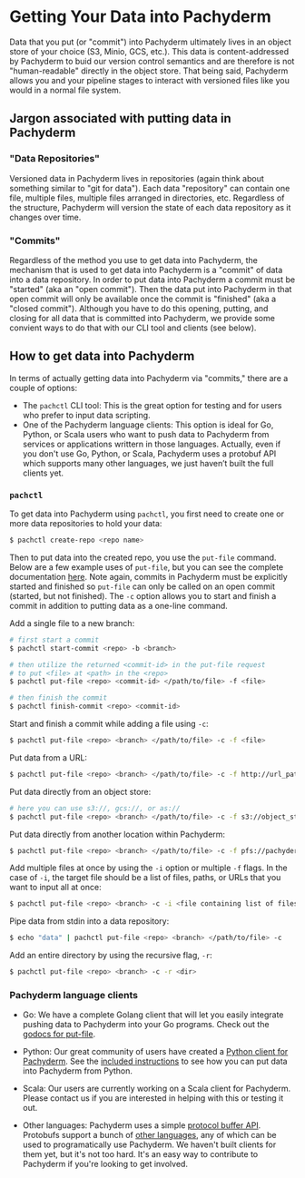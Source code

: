 # Getting Your Data into Pachyderm

Data that you put (or "commit") into Pachyderm ultimately lives in an object store of your choice (S3, Minio, GCS, etc.).  This data is content-addressed by Pachyderm to buid our version control semantics and are therefore is not "human-readable" directly in the object store.  That being said, Pachyderm allows you and your pipeline stages to interact with versioned files like you would in a normal file system.   

## Jargon associated with putting data in Pachyderm

### "Data Repositories"

Versioned data in Pachyderm lives in repositories (again think about something similar to "git for data").  Each data "repository" can contain one file, multiple files, multiple files arranged in directories, etc.  Regardless of the structure, Pachyderm will version the state of each data repository as it changes over time.

### "Commits"

Regardless of the method you use to get data into Pachyderm, the mechanism that is used to get data into Pachyderm is a "commit" of data into a data repository. In order to put data into Pachyderm a commit must be "started" (aka an "open commit").  Then the data put into Pachyderm in that open commit will only be available once the commit is "finished" (aka a "closed commit"). Although you have to do this opening, putting, and closing for all data that is committed into Pachyderm, we provide some convient ways to do that with our CLI tool and clients (see below). 

## How to get data into Pachyderm

In terms of actually getting data into Pachyderm via "commits," there are a couple of options:

- The `pachctl` CLI tool: This is the great option for testing and for users who prefer to input data scripting.
- One of the Pachyderm language clients: This option is ideal for Go, Python, or Scala users who want to push data to Pachyderm from services or applications writtern in those languages. Actually, even if you don't use Go, Python, or Scala, Pachyderm uses a protobuf API which supports many other languages, we just haven’t built the full clients yet.

### `pachctl`

To get data into Pachyderm using `pachctl`, you first need to create one or more data repositories to hold your data:

```sh
$ pachctl create-repo <repo name>
```

Then to put data into the created repo, you use the `put-file` command. Below are a few example uses of `put-file`, but you can see the complete documentation [here](../pachctl/pachctl_put-file.html). Note again, commits in Pachyderm must be explicitly started and finished so `put-file` can only be called on an open commit (started, but not finished). The `-c` option allows you to start and finish a commit in addition to putting data as a one-line command. 

Add a single file to a new branch:

```sh
# first start a commit
$ pachctl start-commit <repo> -b <branch>

# then utilize the returned <commit-id> in the put-file request
# to put <file> at <path> in the <repo>
$ pachctl put-file <repo> <commit-id> </path/to/file> -f <file>

# then finish the commit
$ pachctl finish-commit <repo> <commit-id>
```

Start and finish a commit while adding a file using `-c`:

```sh
$ pachctl put-file <repo> <branch> </path/to/file> -c -f <file> 
```

Put data from a URL:

```sh
$ pachctl put-file <repo> <branch> </path/to/file> -c -f http://url_path
```

Put data directly from an object store:

```sh
# here you can use s3://, gcs://, or as://
$ pachctl put-file <repo> <branch> </path/to/file> -c -f s3://object_store_url
```

Put data directly from another location within Pachyderm:

```sh
$ pachctl put-file <repo> <branch> </path/to/file> -c -f pfs://pachyderm_location
```

Add multiple files at once by using the `-i` option or multiple `-f` flags. In the case of `-i`, the target file should be a list of files, paths, or URLs that you want to input all at once:

```sh
$ pachctl put-file <repo> <branch> -c -i <file containing list of files, paths, or URLs>
```

Pipe data from stdin into a data repository:

```sh
$ echo "data" | pachctl put-file <repo> <branch> </path/to/file> -c
```

Add an entire directory by using the recursive flag, `-r`:

```sh
$ pachctl put-file <repo> <branch> -c -r <dir>
```

### Pachyderm language clients

- Go: We have a complete Golang client that will let you easily integrate pushing data to Pachyderm into your Go programs.  Check out the [godocs for put-file](https://godoc.org/github.com/pachyderm/pachyderm/src/client#APIClient.PutFile).

- Python: Our great community of users have created a [Python client for Pachyderm](https://github.com/kalugny/pypachy).  See the [included instructions](https://github.com/kalugny/pypachy#instructions) to see how you can put data into Pachyderm from Python.   

- Scala: Our users are currently working on a Scala client for Pachyderm.  Please contact us if you are interested in helping with this or testing it out.

- Other languages: Pachyderm uses a simple [protocol buffer API](https://github.com/pachyderm/pachyderm/blob/master/src/client/pfs/pfs.proto). Protobufs support a bunch of [other languages](https://developers.google.com/protocol-buffers/), any of which can be used to programatically use Pachyderm. We haven't built clients for them yet, but it's not too hard. It's an easy way to contribute to Pachyderm if you're looking to get involved. 

